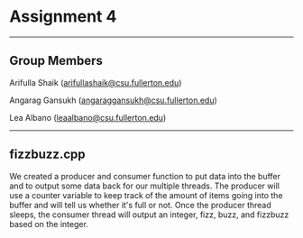 # Assignment 4
---
## Group Members
Arifulla Shaik (arifullashaik@csu.fullerton.edu)

Angarag Gansukh (angaraggansukh@csu.fullerton.edu)

Lea Albano (leaalbano@csu.fullerton.edu)

---
## fizzbuzz.cpp
We created a producer and consumer function to put data into the buffer and to output some data back for our multiple threads. The producer will use a counter variable to keep track of the amount of items going into the buffer and will tell us whether it's full or not. Once the producer thread sleeps, the consumer thread will output an integer, fizz, buzz, and fizzbuzz based on the integer.  

